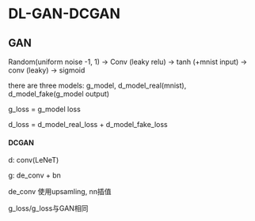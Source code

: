 # DL-GAN-DCGAN

## GAN

Random(uniform noise -1, 1) -> Conv (leaky relu) -> tanh (+mnist input) -> conv (leaky) -> sigmoid

there are three models: g_model, d_model_real(mnist), d_model_fake(g_model output)

g_loss = g_model loss

d_loss = d_model_real_loss + d_model_fake_loss

#### DCGAN

d: conv(LeNeT)

g: de_conv + bn

de_conv 使用upsamling, nn插值

g_loss/g_loss与GAN相同


